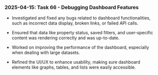 ### 2025-04-15: Task 66 - Debugging Dashboard Features

* Investigated and fixed any bugs related to dashboard functionalities, such as incorrect data display, broken links, or failed API calls.

* Ensured that data like property status, saved filters, and user-specific content was rendering correctly and was up-to-date.

* Worked on improving the performance of the dashboard, especially when dealing with large datasets.

* Refined the UI/UX to enhance usability, making sure dashboard elements like graphs, tables, and lists were easily accessible.